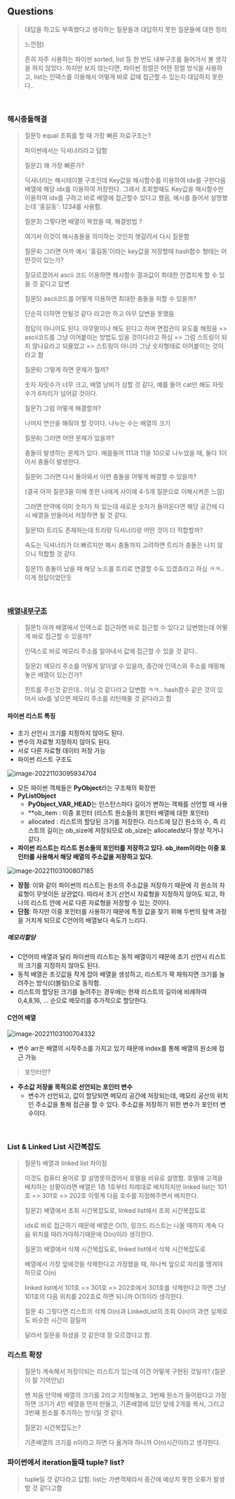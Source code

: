 ## Questions

> 대답을 하고도 부족했다고 생각하는 질문들과 대답하지 못한 질문들에 대한 정리
>
> 느낀점)
>
> 흔히 자주 사용하는 파이썬 sorted, list 등 한 번도 내부구조를 들어가서 볼 생각을 하지 않았다. 하지만 보지 않는다면, 파이썬 정렬은 어떤 정렬 방식을 사용하고, list는 인덱스를 이용해서 어떻게 바로 값에 접근할 수 있는지 대답하지 못한다..

<br>

### 해시충돌해결

> 질문1) equal 조회를 할 때 가장 빠른 자료구조는? 
>
> 파이썬에서는 딕셔너리라고 답함
>
> 질문2) 왜 가장 빠른가? 
>
> 딕셔너리는 해시테이블 구조인데 Key값을 해시함수를 이용하여 idx를 구한다음 배열에 해당 idx를 이용하여 저장한다. 그래서 조회할때도 Key값을 해시함수만 이용하여 idx를 구하고 바로 배열에 접근할수 있다고 했음, 예시를 들어서 설명했는데 '홍길동': 1234를 사용함.
>
> 질문3) 그렇다면 배열이 꽉찼을 때, 해결방법 ? 
>
> 여기서 이것이 해시충돌을 의미하는 것인지 헷갈려서 다시 질문함
>
> 질문4) 그러면 아까 예시 '홍길동'이라는 key값을 저장할때 hash함수 형태는 어떤것이 있는가?
>
> 잘모르겠어서 ascii 코드 이용하면 해시함수 결과값이 최대한 안겹치게 할 수 있을 것 같다고 답변
>
> 질문5) ascii코드를 어떻게 이용하면 최대한 충돌을 피할 수 있을까?
>
> 단순히 더하면 안될것 같다 라고만 하고 아무 답변을 못했음
>
> 정답이 아니어도 된다. 아무말이나 해도 된다고 하며 면접관이 유도를 해줬음 => ascii코드를 그냥 이어붙이는 방법도 있을 것이다라고 하심 => 그럼 스트링이 되지 않나요라고 되물었고 => 스트링이 아니라 그냥 숫자형태로 이어붙이는 것이라고 함
>
> 질문6) 그렇게 하면 문제가 뭘까?
>
> 숫자 자릿수가 너무 크고, 배열 낭비가 심할 것 같다, 예를 들어 cat만 해도 자릿수가 6자리가 넘어갈 것이다.
>
> 질문7) 그럼 어떻게 해결할까?
>
> 나머지 연산을 해줘야 할 것이다. 나누는 수는 배열의 크기
>
> 질문8) 그러면 어떤 문제가 있을까?
>
> 충돌이 발생하는 문제가 있다. 예를들어 111과 11을 10으로 나누었을 때, 둘다 1이어서 충돌이 발생한다.
>
> 질문9) 그러면 다시 돌아와서 이런 충돌을 어떻게 해결할 수 있을까?
>
> (결국 아까 질문3을 이해 못한 나에게 사이에 4-5개 질문으로 이해시켜준 느낌)
>
> 그러면 만약에 이미 숫자가 차 있는데 새로운 숫자가 들어온다면 해당 공간에 다시 배열을 만들어서 저장하면 될 것 같다.
>
> 질문10) 트리도 존재하는데 트리랑 딕셔너리랑 어떤 것이 더 적합할까?
>
> 속도는 딕셔너리가 더 빠르지만 해시 충돌까지 고려하면 트리가 충돌은 나지 않으니 적합할 것 같다.
>
> 질문11) 충돌이 났을 때 해당 노드를 트리로 연결할 수도 있겠죠라고 하심 ㅋㅋ.. 이게 정답이었던듯 



<br>

### [배열내부구조](https://seoyeonhwng.medium.com/%ED%8C%8C%EC%9D%B4%EC%8D%AC-%EB%A6%AC%EC%8A%A4%ED%8A%B8-%EB%82%B4%EB%B6%80-%EA%B5%AC%EC%A1%B0-f04847b58286)

> 질문1) 아까 배열에서 인덱스로 접근하면 바로 접근할 수 있다고 답변했는데 어떻게 바로 접근할 수 있을까?
>
> 인덱스로 바로 메모리 주소를 알아내서 값에 접근할 수 있을 것 같다.. 
>
> 질문2) 메모리 주소를 어떻게 알아낼 수 있을까, 중간에 인덱스와 주소를 매핑해놓은 배열이 있는건가?
>
> 힌트를 주신것 같은데.. 아닐 것 같다라고 답변함 ㅋㅋ.. hash함수 같은 것이 있어서 idx를 넣으면 메모리 주소를 리턴해줄 것 같다라고 함

#### 파이썬 리스트 특징

- 초기 선언시 크기를 지정하지 않아도 된다.
- 변수의 자료형 지정하지 않아도 된다.
- 서로 다른 자료형 데이터 저장 가능
- 파이썬 리스트 구조도

![image-20221103095934704](Questions.assets/image-20221103095934704.png)

- 모든 파이썬 객체들은 **PyObject**라는 구조체의 확장판
- **PyListObject**
  - **PyObject_VAR_HEAD**는 인스턴스마다 길이가 변하는 객체를 선언할 때 사용
  - **ob_item : 이중 포인터 (리스트 원소들의 포인터 배열에 대한 포인터)
  - allocated : 리스트의 할당된 크기를 저장한다. 리스트에 담긴 원소의 수, 즉 리스트의 길이는 ob_size에 저장되므로 ob_size는 allocated보다 항상 작거나 같다.
- **파이썬 리스트는 리스트 원소들의 포인터를 저장하고 있다. ob_item이라는 이중 포인터를 사용해서 해당 배열의 주소값을 저장하고 있다.**

![image-20221103100807185](Questions.assets/image-20221103100807185.png)

- **장점**: 이와 같이 파이썬의 리스트는 원소의 주소값을 저장하기 때문에 각 원소의 자료형이 무엇이든 상관없다. 따라서 초기 선언시 자료형을 지정하지 않아도 되고, 하나의 리스트 안에 서로 다른 자료형을 저장할 수 있는 것이다.
- **단점**: 하지만 이중 포인터를 사용하기 때문에 특정 값을 찾기 위해 두번의 탐색 과정을 거치게 되므로 C언어의 배열보다 속도가 느리다.

##### 메모리할당

- C언어의 배열과 달리 파이썬의 리스트는 동적 배열이기 때문에 초기 선언시 리스트의 크기를 지정하지 않아도 된다. 
- 동적 배열은 초깃값을 작게 잡아 배열을 생성하고, 리스트가 꽉 채워지면 크기를 늘려주는 방식(더블링)으로 동작함.
- 리스트의 할당된 크기를 늘려주는 경우에는 현재 리스트의 길이에 비례하여 0,4,8,16, ... 순으로 메모리를 추가적으로 할당한다.

#### C언어 배열

![image-20221103100704332](Questions.assets/image-20221103100704332.png)

- 변수 arr은 배열의 시작주소를 가지고 있기 때문에 index를 통해 배열의 원소에 접근 가능

> 포인터란?

- **주소값 저장을 목적으로 선언되는 포인터 변수**
  - 변수가 선언되고, 값이 할당되면 메모리 공간에 저장되는데, 메모리 공산의 위치인 주소값을 통해 접근을 할 수 있다. 주소값을 저장하기 위한 변수가 포인터 변수이다.

<br>

### List & Linked List 시간복잡도

> 질문1) 배열과 linked list 차이점
>
> 이것도 컴퓨터 용어로 잘 설명못하겠어서 호텔을 비유로 설명함. 호텔에 고객을 배치하는 상황이라면 배열은 1층 1호부터 차례대로 배치하지만 linked list는 101호 => 301호 => 202호 이렇게 다음 호수를 지정해주면서 배치한다.
>
> 질문2) 배열에서 조회 시간복잡도로, linked list에서 조회 시간복잡도로
>
> idx로 바로 접근하기 때문에 배열은 O(1), 링크드 리스트는 나올 때까지 계속 다음 위치를 따라가야하기때문에 O(n)이라 생각한다. 
>
> 질문3) 배열에서 삭제 시간복잡도로, linked list에서 삭제 시간복잡도로
>
> 배열에서 가장 앞에것을 삭제한다고 가정했을 때, 하나씩 앞으로 자리를 땡겨야 하므로 O(n)
>
> linked list에서 101호 => 301호 => 202호에서 301호를 삭제한다고 하면 그냥 101호의 다음 위치를 202호로 하면 되니까 O(1)이라 생각한다.
>
> 질문 4) 그렇다면 리스트의 삭제 O(n)과 LinkedList의 조회 O(n)이 과연 실제로도 비슷한 시간이 걸릴까
>
> 달라서 질문을 하셨을 것 같은데 잘 모르겠다고 함. 



### 리스트 확장

> 질문1) 계속해서 저장이되는 리스트가 있는데 이건 어떻게 구현된 것일까? (질문이 잘 기억안남)
>
> 맨 처음 만약에 배열의 크기를 2라고 지정해놓고, 3번째 원소가 들어왔다고 가정하면 크기가 4인 배열을 먼저 만들고, 기존배열에 있던 앞에 2개를 복사, 그리고 3번째 원소를 추가하는 방식일 것 같다.
>
> 질문2) 시간복잡도는?
>
> 기존배열의 크기를 n이라고 하면 다 옮겨야 하니까 O(n)시간이라고 생각한다.



### 파이썬에서 iteration돌때 tuple? list?

> tuple일 것 같다라고 답함. list는 가변객체라서 중간에 예상치 못한 오류가 발생할 것 같다고함